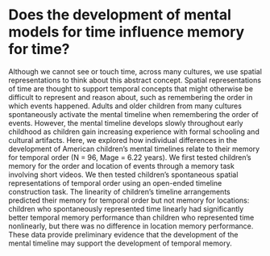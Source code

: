 # Does the development of mental models for time influence memory for time?

Although we cannot see or touch time, across many cultures, we use spatial representations to think about this abstract concept. Spatial representations of time are thought to support temporal concepts that might otherwise be difficult to represent and reason about, such as remembering the order in which events happened. Adults and older children from many cultures spontaneously activate the mental timeline when remembering the order of events. However, the mental timeline develops slowly throughout early childhood as children gain increasing experience with formal schooling and cultural artifacts. Here, we explored how individual differences in the development of American children’s mental timelines relate to their memory for temporal order (N = 96, Mage = 6.22 years). We first tested children’s memory for the order and location of events through a memory task involving short videos. We then tested children’s spontaneous spatial representations of temporal order using an open-ended timeline construction task. The linearity of children’s timeline arrangements predicted their memory for temporal order but not memory for locations: children who spontaneously represented time linearly had significantly better temporal memory performance than children who represented time nonlinearly, but there was no difference in location memory performance. These data provide preliminary evidence that the development of the mental timeline may support the development of temporal memory.

